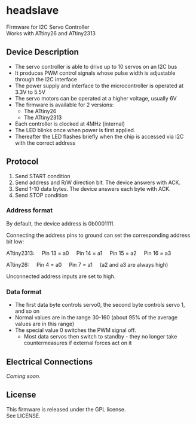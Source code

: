 headslave
=========

Firmware for I2C Servo Controller  
Works with ATtiny26 and ATtiny2313

Device Description
------------------

* The servo controller is able to drive up to 10 servos on an I2C bus
* It produces PWM control signals whose pulse width is adjustable through the I2C interface
* The power supply and interface to the microcontroller is operated at 3.3V to 5.5V
* The servo motors can be operated at a higher voltage, usually 6V
* The firmware is available for 2 versions:
  * The ATtiny26
  * The ATtiny2313
* Each controller is clocked at 4MHz (internal)
* The LED blinks once when power is first applied.
* Thereafter the LED flashes briefly when the chip is accessed via I2C with the correct address

Protocol
--------

1. Send START condition
2. Send address and R/W direction bit. The device answers with ACK.
4. Send 1-10 data bytes. The device answers each byte with ACK.
5. Send STOP condition

### Address format

By default, the device address is 0b0001111.

Connecting the address pins to ground can set the corresponding address bit low:

ATtiny2313:
    Pin 13 = a0
    Pin 14 = a1
    Pin 15 = a2
    Pin 16 = a3

ATtiny26:
    Pin 4 = a0
    Pin 7 = a1
    (a2 and a3 are always high)

Unconnected address inputs are set to high.

### Data format

* The first data byte controls servo0, the second byte controls servo 1, and so on
* Normal values are in the range 30-160 (about 95% of the average values are in this range)
* The special value 0 switches the PWM signal off.
  * Most data servos then switch to standby - they no longer take countermeasures if external forces act on it

Electrical Connections
----------------------

*Coming soon.*

License
-------
This firmware is released under the GPL license.  
See LICENSE.

